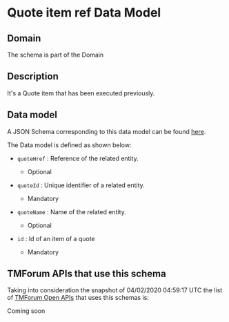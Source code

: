 # Quote item ref Data Model

## Domain

The  schema is part of the  Domain

## Description

It&#x27;s a Quote item that has been executed previously.

## Data model

A JSON Schema corresponding to this data model can be found
[here](https://github.com/tmforum-rand/schemas/blob/candidates/Customer/QuoteItemRef.schema.json).

The Data model is defined as shown below:

- `quoteHref` : Reference of the related entity.

  - Optional


- `quoteId` : Unique identifier of a related entity.

  - Mandatory


- `quoteName` : Name of the related entity.

  - Optional


- `id` : Id of an item of a quote

  - Mandatory






## TMForum APIs that use this schema

Taking into consideration the snapshot of 04/02/2020 04:59:17 UTC the list of [TMForum Open APIs](https://www.tmforum.org/open-apis/) that uses this schemas is:

Coming soon